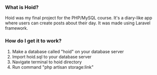 <h3>What is Hoid?</h3>
Hoid was my final project for the PHP/MySQL course. It's a diary-like app where users can create posts about their day. 
It was made using Laravel framework.
<br/>
<h3>How do I get it to work?</h3>
<ol>
    <li>Make a database called "hoid" on your database server</li>
    <li>Import hoid.sql to your database server</li>
    <li>Navigate terminal to hoid directory</li>
    <li>Run command "php artisan storage:link"</li>
</ol>    
    

